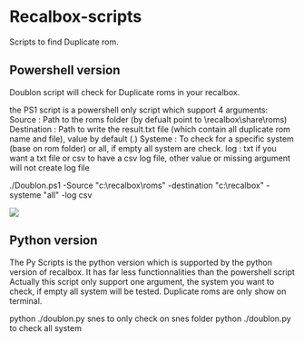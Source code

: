 # Recalbox-scripts
Scripts to find Duplicate rom.

## Powershell version

Doublon script will check for Duplicate roms in your recalbox.

the PS1 script is a powershell only script which support 4 arguments:
    Source : Path to the roms folder (by defualt point to \\recalbox\share\roms)
    Destination : Path to write the result.txt file (which contain all duplicate rom name and file), value by default (.\)
    Systeme : To check for a specific system (base on rom folder) or all, if empty all system are check.
    log : txt if you want a txt file or csv to have a csv log file, other value or missing argument will not create log file

./Doublon.ps1 -Source "c:\recalbox\roms" -destination "c:\recalbox\" -systeme "all" -log csv

<img src="https://i.imgur.com/B2xhGIXl.jpg">

## Python version

The Py Scripts is the python version which is supported by the python version of recalbox.
It has far less functionnalities than the powershell script
Actually this script only support one argument, the system you want to check, if empty all system will be tested.
Duplicate roms are only show on terminal.

python ./doublon.py snes      to only check on snes folder
python ./doublon.py           to check all system
